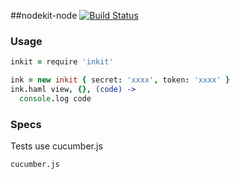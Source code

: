 ##nodekit-node
[![Build Status](https://secure.travis-ci.org/nodekit/nodekit-node.png?branch=master)](http://travis-ci.org/nodekit/nodekit-node)
### Usage
```coffeescript
inkit = require 'inkit'

ink = new inkit { secret: 'xxxx', token: 'xxxx' }
ink.haml view, {}, (code) ->
  console.log code
```
### Specs
Tests use cucumber.js

`cucumber.js`
